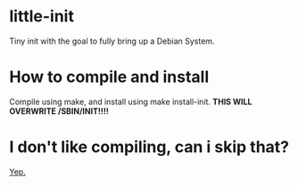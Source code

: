 # little-init
Tiny init with the goal to fully bring up a Debian System.

# How to compile and install
Compile using make, and install using make install-init. **THIS WILL OVERWRITE /SBIN/INIT!!!!**

# I don't like compiling, can i skip that?
<a href="github.com/electrodeyt/little-init/releases"> Yep. </a>
